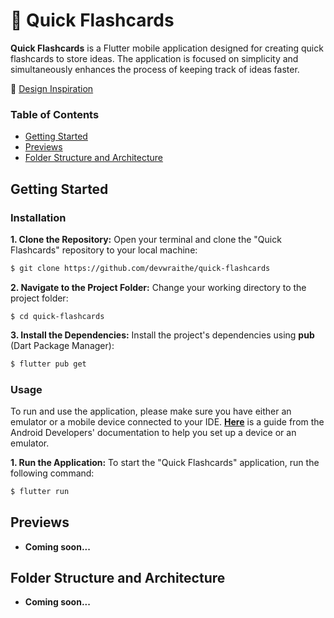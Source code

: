 # 📑 Quick Flashcards

**Quick Flashcards** is a Flutter mobile application designed for creating quick flashcards to store ideas. The application is focused on simplicity and simultaneously enhances the process of keeping track of ideas faster.

🎨 [Design Inspiration](https://dribbble.com/shots/8258284-Flashcards-x-Tinder)

<!-- Table of Contents -->
### Table of Contents
- [Getting Started](#getting-started)
- [Previews](#previews)
- [Folder Structure and Architecture](#folder-structure-and-architecture)

<!-- Getting Started -->
## Getting Started

### Installation

**1. Clone the Repository:** Open your terminal and clone the "Quick Flashcards" repository to your local machine:

```sh
$ git clone https://github.com/devwraithe/quick-flashcards
```

**2. Navigate to the Project Folder:** Change your working directory to the project folder:

```
$ cd quick-flashcards
```

**3. Install the Dependencies:** Install the project's dependencies using **pub** (Dart Package Manager):

```sh
$ flutter pub get
```

### Usage

To run and use the application, please make sure you have either an emulator or a mobile device connected to your IDE. **[Here](https://developer.android.com/design-for-safety/privacy-sandbox/download#:~:text=Set%20up%20an%20Android%20device%20emulator%20image,-To%20set%20up&text=In%20Android%20Studio%2C%20go%20to,it%20isn't%20already%20installed.)** is a guide from the Android Developers' documentation to help you set up a device or an emulator.

**1. Run the Application:** To start the "Quick Flashcards" application, run the following command:

```sh
$ flutter run
```

<!-- Previews i.e. Screenshots, Demo -->
## Previews
- **Coming soon...**

<!-- Folder Structure and Architecture -->
## Folder Structure and Architecture
- **Coming soon...**
